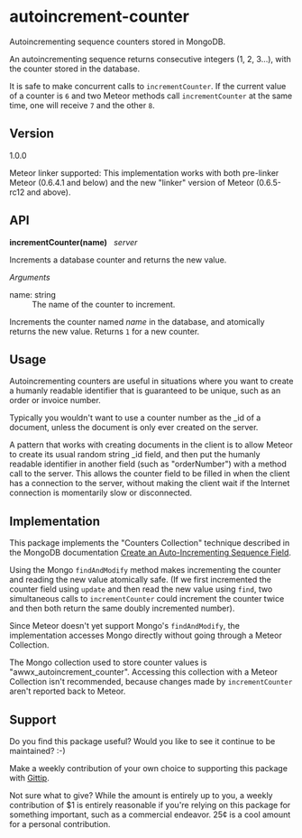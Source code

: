 # autoincrement-counter

Autoincrementing sequence counters stored in MongoDB.

An autoincrementing sequence returns consecutive integers (1, 2,
3...), with the counter stored in the database.

It is safe to make concurrent calls to `incrementCounter`.  If the
current value of a counter is `6` and two Meteor methods call
`incrementCounter` at the same time, one will receive `7` and the
other `8`.


## Version

1.0.0

Meteor linker supported:
This implementation works with both pre-linker Meteor (0.6.4.1 and
below) and the new "linker" version of Meteor (0.6.5-rc12 and above).


## API

**incrementCounter(name)** &nbsp; *server*

Increments a database counter and returns the new value.

*Arguments*

<dl>
  <dt>name: string</dt>
  <dd>The name of the counter to increment.</dd>
</dl>

Increments the counter named *name* in the database, and atomically
returns the new value.  Returns `1` for a new counter.


## Usage

Autoincrementing counters are useful in situations where you want to
create a humanly readable identifier that is guaranteed to be unique,
such as an order or invoice number.

Typically you wouldn't want to use a counter number as the _id of a
document, unless the document is only ever created on the server.

A pattern that works with creating documents in the client is to allow
Meteor to create its usual random string _id field, and then put the
humanly readable identifier in another field (such as "orderNumber")
with a method call to the server.  This allows the counter field to be
filled in when the client has a connection to the server, without
making the client wait if the Internet connection is momentarily slow
or disconnected.


## Implementation

This package implements the "Counters Collection" technique described
in the MongoDB documentation
[Create an Auto-Incrementing Sequence Field](http://docs.mongodb.org/manual/tutorial/create-an-auto-incrementing-field/#a-counters-collection).

Using the Mongo `findAndModify` method makes incrementing the counter
and reading the new value atomically safe.  (If we first incremented
the counter field using `update` and then read the new value using
`find`, two simultaneous calls to `incrementCounter` could increment
the counter twice and then both return the same doubly incremented
number).

Since Meteor doesn't yet support Mongo's `findAndModify`, the
implementation accesses Mongo directly without going through a Meteor
Collection.

The Mongo collection used to store counter values is
"awwx_autoincrement_counter".  Accessing this collection with
a Meteor Collection isn't recommended, because changes made by
`incrementCounter` aren't reported back to Meteor.


## Support

Do you find this package useful?  Would you like to see it continue to
be maintained?  :-)

Make a weekly contribution of your own choice to supporting this
package with [Gittip](https://www.gittip.com/awwx/).

Not sure what to give?  While the amount is entirely up to you, a
weekly contribution of $1 is entirely reasonable if you're relying on
this package for something important, such as a commercial endeavor.
25&cent; is a cool amount for a personal contribution.
